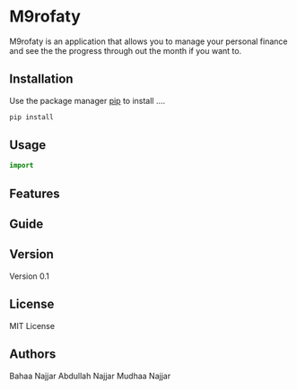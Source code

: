 # M9rofaty
M9rofaty is an application that allows you to manage your personal finance and see the the progress through out the month if you want to.


## Installation
Use the package manager [pip](https://pypi.org/project/) to install ....

```bash
pip install
```

## Usage
```python
import
```

## Features




## Guide



## Version
Version 0.1

## License
MIT License

## Authors
 Bahaa Najjar
 Abdullah Najjar
 Mudhaa Najjar
